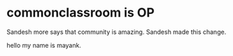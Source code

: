 # commonclassroom is OP

Sandesh more says that community is amazing.
Sandesh made this change.

hello my name is mayank.
